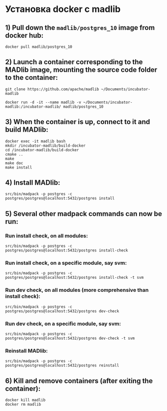 # Установка docker с madlib

## 1) Pull down the `madlib/postgres_10` image from docker hub:

    docker pull madlib/postgres_10

## 2) Launch a container corresponding to the MADlib image, mounting the source code folder to the container:

    git clone https://github.com/apache/madlib ~/Documents/incubator-madlib

    docker run -d -it --name madlib -v ~/Documents/incubator-madlib:/incubator-madlib/ madlib/postgres_10

## 3) When the container is up, connect to it and build MADlib:

    docker exec -it madlib bash
    mkdir /incubator-madlib/build-docker
    cd /incubator-madlib/build-docker
    cmake ..
    make
    make doc
    make install

## 4) Install MADlib:

    src/bin/madpack -p postgres -c postgres/postgres@localhost:5432/postgres install

## 5) Several other madpack commands can now be run:

### Run install check, on all modules:

    src/bin/madpack -p postgres -c postgres/postgres@localhost:5432/postgres install-check

### Run install check, on a specific module, say svm:

    src/bin/madpack -p postgres -c postgres/postgres@localhost:5432/postgres install-check -t svm

### Run dev check, on all modules (more comprehensive than install check):

    src/bin/madpack -p postgres -c postgres/postgres@localhost:5432/postgres dev-check

### Run dev check, on a specific module, say svm:

    src/bin/madpack -p postgres -c postgres/postgres@localhost:5432/postgres dev-check -t svm

### Reinstall MADlib:

    src/bin/madpack -p postgres -c postgres/postgres@localhost:5432/postgres reinstall

## 6) Kill and remove containers (after exiting the container):

    docker kill madlib
    docker rm madlib
